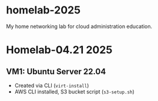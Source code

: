 # homelab-2025
My home networking lab for cloud administration education.
# Homelab-04.21 2025
## VM1: Ubuntu Server 22.04
- Created via CLI (`virt-install`)
- AWS CLI installed, S3 bucket script (`s3-setup.sh`)
